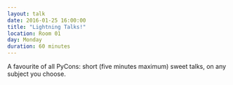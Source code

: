 ```yaml
---
layout: talk
date: 2016-01-25 16:00:00
title: "Lightning Talks!"
location: Room 01
day: Monday
duration: 60 minutes
---
```


A favourite of all PyCons: short (five minutes maximum) sweet talks, on any subject you choose.